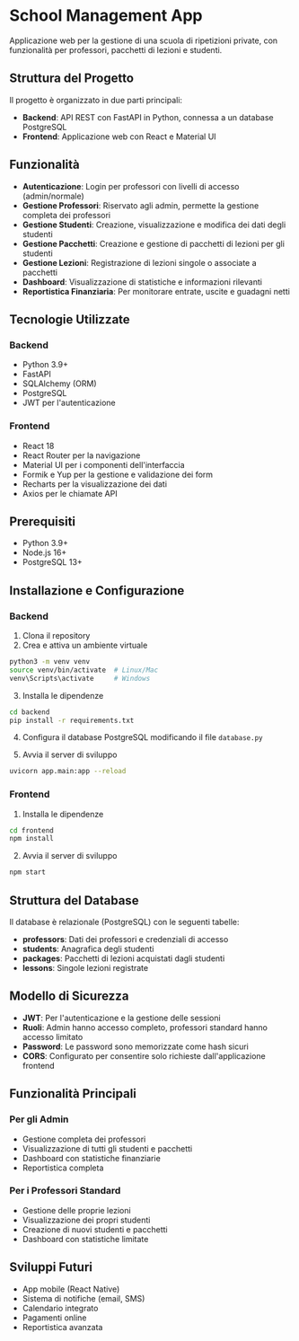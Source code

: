 # School Management App

Applicazione web per la gestione di una scuola di ripetizioni private, con funzionalità per professori, pacchetti di lezioni e studenti.

## Struttura del Progetto

Il progetto è organizzato in due parti principali:

- **Backend**: API REST con FastAPI in Python, connessa a un database PostgreSQL
- **Frontend**: Applicazione web con React e Material UI

## Funzionalità

- **Autenticazione**: Login per professori con livelli di accesso (admin/normale)
- **Gestione Professori**: Riservato agli admin, permette la gestione completa dei professori
- **Gestione Studenti**: Creazione, visualizzazione e modifica dei dati degli studenti
- **Gestione Pacchetti**: Creazione e gestione di pacchetti di lezioni per gli studenti
- **Gestione Lezioni**: Registrazione di lezioni singole o associate a pacchetti
- **Dashboard**: Visualizzazione di statistiche e informazioni rilevanti
- **Reportistica Finanziaria**: Per monitorare entrate, uscite e guadagni netti

## Tecnologie Utilizzate

### Backend
- Python 3.9+
- FastAPI
- SQLAlchemy (ORM)
- PostgreSQL
- JWT per l'autenticazione

### Frontend
- React 18
- React Router per la navigazione
- Material UI per i componenti dell'interfaccia
- Formik e Yup per la gestione e validazione dei form
- Recharts per la visualizzazione dei dati
- Axios per le chiamate API

## Prerequisiti

- Python 3.9+
- Node.js 16+
- PostgreSQL 13+

## Installazione e Configurazione

### Backend

1. Clona il repository
2. Crea e attiva un ambiente virtuale
```bash
python3 -m venv venv
source venv/bin/activate  # Linux/Mac
venv\Scripts\activate     # Windows
```

3. Installa le dipendenze
```bash
cd backend
pip install -r requirements.txt
```

4. Configura il database PostgreSQL modificando il file `database.py`

5. Avvia il server di sviluppo
```bash
uvicorn app.main:app --reload
```

### Frontend

1. Installa le dipendenze
```bash
cd frontend
npm install
```

2. Avvia il server di sviluppo
```bash
npm start
```

## Struttura del Database

Il database è relazionale (PostgreSQL) con le seguenti tabelle:

- **professors**: Dati dei professori e credenziali di accesso
- **students**: Anagrafica degli studenti
- **packages**: Pacchetti di lezioni acquistati dagli studenti
- **lessons**: Singole lezioni registrate

## Modello di Sicurezza

- **JWT**: Per l'autenticazione e la gestione delle sessioni
- **Ruoli**: Admin hanno accesso completo, professori standard hanno accesso limitato
- **Password**: Le password sono memorizzate come hash sicuri
- **CORS**: Configurato per consentire solo richieste dall'applicazione frontend

## Funzionalità Principali

### Per gli Admin
- Gestione completa dei professori
- Visualizzazione di tutti gli studenti e pacchetti
- Dashboard con statistiche finanziarie
- Reportistica completa

### Per i Professori Standard
- Gestione delle proprie lezioni
- Visualizzazione dei propri studenti
- Creazione di nuovi studenti e pacchetti
- Dashboard con statistiche limitate

## Sviluppi Futuri

- App mobile (React Native)
- Sistema di notifiche (email, SMS)
- Calendario integrato
- Pagamenti online
- Reportistica avanzata
